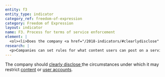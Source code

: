 ```yaml
---
entity: f3
entity_type: indicator
category_ref: freedom-of-expression
category: Freedom of Expression
layout: indicator
name: F3. Process for terms of service enforcement
element: | 
  <ol><li>Does the company <a href="/2018-indicators/#clearlydisclose" target="_blank" rel="noopener">clearly disclose</a> what types of content or activities it does not permit?</li><li>Does the company <a href="/2018-indicators/#clearlydisclose" target="_blank" rel="noopener">clearly disclose </a>why it may <a href="/2018-indicators/#accountrestriction" target="_blank" rel="noopener">restrict a user&rsquo;s account</a>?</li><li>Does the company <a href="/2018-indicators/#clearlydisclose" target="_blank" rel="noopener">clearly disclose</a> information about the processes it uses to identify <a href="/2018-indicators/#content" target="_blank" rel="noopener">content</a> or <a href="/2018-indicators/#account" target="_blank" rel="noopener">accounts</a> that violate the company&rsquo;s rules?</li><li>Does the company<a href="/2018-indicators/#clearlydisclose" target="_blank" rel="noopener"> clearly disclose</a> whether any government authorities receive priority consideration when flagging content to be restricted for violating the company&rsquo;s rules?</li><li>Does the company <a href="/2018-indicators/#clearlydisclose" target="_blank" rel="noopener">clearly disclose</a> whether any private entities receive priority consideration when flagging content to be restricted for violating the company&rsquo;s rules?</li><li>Does the company <a href="/2018-indicators/#clearlydisclose" target="_blank" rel="noopener">clearly disclose</a> its process for enforcing its rules?</li><li>Does the company provide clear examples to help the user understand what the rules are and how they are enforced?</li></ol>
research: | 
  <p>Companies can set rules for what content users can post on a service as well as what activities users can engage in on the service. Companies can also restrict a user&rsquo;s account, meaning that the user is unable to access the service, for violating these rules. For mobile ecosystems, this can include restricting access to an end-user&rsquo;s account or a developer&rsquo;s account.</p><p>We therefore expect companies to clearly disclose what these rules are and how companies enforce them. This includes information about how companies learn of material or activities that violate their terms. For example, companies may employ staff to review content and/or user activity or they may rely on community flagging mechanisms that allow users to flag other users&rsquo; content and/or activity for company review. We also expect companies to clearly disclose whether they have a policy of granting priority or expedited consideration to any government authorities and/or members of private organizations or other entities that identify their organizational affiliation when they report content or users for allegedly violating the company&rsquo;s rules. For mobile ecosystems, we expect companies to disclose the types of apps they would restrict. In this disclosure, the company should also provide examples to help users understand what these rules mean.</p><p><strong>Potential sources:</strong></p><ul><li>Company terms of service, user contract</li><li>Company acceptable use policy, community standards, content guidelines, abusive behavior policy, or similar document that explains the rules users have to follow.</li><li>Company support, help center, or FAQ (e.g., questions around why is content removed, why is an account suspended, etc.)</li></ul>
---
```

The company should [clearly disclose ](/2018-indicators/#clearlydisclose)the circumstances under which it may restrict [content](/2018-indicators/#content) or [user accounts](/2018-indicators/#useraccount).